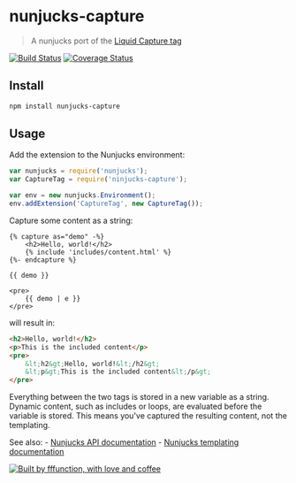 # nunjucks-capture

> A nunjucks port of the [Liquid Capture tag](https://docs.shopify.com/themes/liquid-documentation/tags/variable-tags#capture)

[![Build Status](https://travis-ci.org/fffunction/nunjucks-capture.svg?branch=master)](https://travis-ci.org/fffunction/nunjucks-capture) [![Coverage Status](https://coveralls.io/repos/fffunction/nunjucks-capture/badge.svg?branch=master&service=github)](https://coveralls.io/github/fffunction/nunjucks-capture?branch=master)

## Install

```sh
npm install nunjucks-capture
```

## Usage

Add the extension to the Nunjucks environment:

```js
var nunjucks = require('nunjucks');
var CaptureTag = require('ninjucks-capture');

var env = new nunjucks.Environment();
env.addExtension('CaptureTag', new CaptureTag());
```

Capture some content as a string:

```html+jinja
{% capture as="demo" -%}
    <h2>Hello, world!</h2>
    {% include 'includes/content.html' %}
{%- endcapture %}

{{ demo }}

<pre>
    {{ demo | e }}
</pre>

```

will result in:

```html
<h2>Hello, world!</h2>
<p>This is the included content</p>
<pre>
    &lt;h2&gt;Hello, world!&lt;/h2&gt;
    &lt;p&gt;This is the included content&lt;/p&gt;
</pre>
```

Everything between the two tags is stored in a new variable as a string. Dynamic content, such as includes or loops, are evaluated before the variable is stored. This means you've captured the resulting content, not the templating.

See also:
    - [Nunjucks API documentation](https://mozilla.github.io/nunjucks/api.html)
    - [Nunjucks templating documentation](https://mozilla.github.io/nunjucks/templating.html)

[![Built by fffunction, with love and coffee](http://i.imgur.com/hY7NBej.png)](http://ffunction.co "Built by fffunction, with love and coffee")
